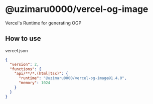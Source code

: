 # @uzimaru0000/vercel-og-image

Vercel's Runtime for generating OGP

## How to use

vercel.json

```json
{
  "version": 2,
  "functions": {
    "api/**/*.(html|tsx)": {
      "runtime": "@uzimaru0000/vercel-og-image@1.4.0",
      "memory": 1024
    }
  }
}
```
